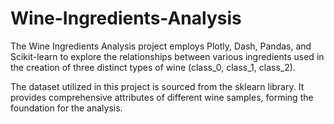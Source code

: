 <h1>Wine-Ingredients-Analysis</h1>

<p> The Wine Ingredients Analysis project employs Plotly, Dash, Pandas, and Scikit-learn to explore the relationships between various ingredients used in the creation of three distinct types of wine (class_0, class_1, class_2).</p>

<p>The dataset utilized in this project is sourced from the sklearn library. It provides comprehensive attributes of different wine samples, forming the foundation for the analysis.</p>
